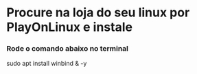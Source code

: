 # Procure na loja do seu linux por PlayOnLinux e instale
### Rode o comando abaixo no terminal
sudo apt install winbind & -y
